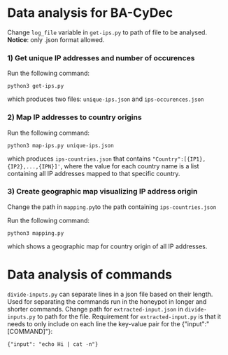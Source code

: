 # Data analysis for BA-CyDec

Change ```log_file``` variable in ```get-ips.py``` to path of file to be analysed. **Notice**: only .json format allowed.

### 1) Get unique IP addresses and number of occurences
Run the following command:
  
    python3 get-ips.py

which produces two files: ```unique-ips.json``` and ```ips-occurences.json```

### 2) Map IP addresses to country origins
Run the following command:
  
    python3 map-ips.py unique-ips.json

which produces ```ips-countries.json``` that contains ```"Country":[{IP1},{IP2},...,{IPN}]'```, where the value for each country name is a list containing all IP addresses mapped to that specific country.

### 3) Create geographic map visualizing IP address origin
Change the path in ```mapping.py```to the path containing ```ips-countries.json```

Run the following command:

    python3 mapping.py

which shows a geographic map for country origin of all IP addresses.

# Data analysis of commands

```divide-inputs.py``` can separate lines in a json file based on their length. Used for separating the commands run in the honeypot in longer and shorter commands. Change path for ```extracted-input.json``` in ```divide-inputs.py``` to path for the file. Requirement for ```extracted-input.py``` is that it needs to only include on each line the key-value pair for the {"input":"[COMMAND]"}:

    {"input": "echo Hi | cat -n"} 
